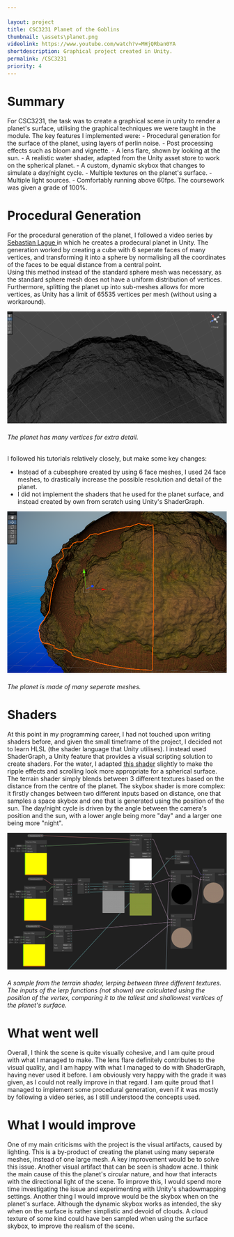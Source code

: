 ```yaml
---

layout: project
title: CSC3231 Planet of the Goblins
thumbnail: \assets\planet.png
videolink: https://www.youtube.com/watch?v=MHjQRban0YA
shortdescription: Graphical project created in Unity.
permalink: /CSC3231
priority: 4
---
```

<h1>Summary</h1>
For CSC3231, the task was to create a graphical scene in unity to render a planet's surface, utilising the graphical techniques we were taught in the module. The key features I implemented were:
- Procedural generation for the surface of the planet, using layers of perlin noise.
- Post processing effects such as bloom and vignette.
- A lens flare, shown by looking at the sun.
- A realistic water shader, adapted from the Unity asset store to work on the spherical planet.
- A custom, dynamic skybox that changes to simulate a day/night cycle.
- Multiple textures on the planet's surface.
- Multiple light sources.
- Comfortably running above 60fps.
The coursework was given a grade of 100%.

<h1>Procedural Generation</h1>
For the procedural generation of the planet, I followed a video series by <a href = "https://www.youtube.com/watch?v=QN39W020LqU&list=PLFt_AvWsXl0cONs3T0By4puYy6GM22ko8">Sebastian Lague </a> in which he creates a prodecural planet in Unity.
The generation worked by creating a cube with 6 seperate faces of many vertices, and transforming it into a sphere by normalising all the coordinates of the faces to be equal distance from a central point.<br/> Using this method instead of the standard sphere mesh was necessary, as the standard sphere mesh does not have a uniform distribution of vertices. Furthermore, splitting the planet up into sub-meshes allows for more vertices, as Unity has a limit of 65535 vertices per mesh (without using a workaround).

![image](\assets\planetMesh1.png)
<h6>The planet has many vertices for extra detail.</h6>

 I followed his tutorials relatively closely, but make some key changes:
- Instead of a cubesphere created by using 6 face meshes, I used 24 face meshes, to drastically increase the possible resolution and detail of the planet.
- I did not implement the shaders that he used for the planet surface, and instead created by own from scratch using Unity's ShaderGraph.

![image](\assets\planetMesh2.png)
<h6>The planet is made of many seperate meshes.</h6>

<h1>Shaders</h1>
At this point in my programming career, I had not touched upon writing shaders before, and given the small timeframe of the project, I decided not to learn HLSL (the shader language that Unity utilises). I instead used ShaderGraph, a Unity feature that provides a visual scripting solution to create shaders.
For the water, I adapted <a href="https://assetstore.unity.com/packages/vfx/shaders/urp-stylized-water-shader-proto-series-187485">this shader</a> slightly to make the ripple effects and scrolling look more appropriate for a spherical surface.
The terrain shader simply blends between 3 different textures based on the distance from the centre of the planet.
The skybox shader is more complex: it firstly changes between two different inputs based on distance, one that samples a space skybox and one that is generated using the position of the sun. The day/night cycle is driven by the angle between the camera's position and the sun, with a lower angle being more "day" and a larger one being more "night".

![image](\assets\planetShaderSample.png)
<h6>A sample from the terrain shader, lerping between three different textures. The inputs of the lerp functions (not shown) are calculated using the position of the vertex, comparing it to the tallest and shallowest vertices of the planet's surface.</h6>

<h1>What went well</h1>
Overall, I think the scene is quite visually cohesive, and I am quite proud with what I managed to make. The lens flare definitely contributes to the visual quality, and I am happy with what I managed to do with ShaderGraph, having never used it before.
I am obviously very happy with the grade it was given, as I could not really improve in that regard.
I am quite proud that I managed to implement some procedural generation, even if it was mostly by following a video series, as I still understood the concepts used.
<h1>What I would improve</h1>
One of my main criticisms with the project is the visual artifacts, caused by lighting. This is a by-product of creating the planet using many seperate meshes, instead of one large mesh. A key improvement would be to solve this issue.
Another visual artifact that can be seen is shadow acne. I think the main cause of this the planet's circular nature, and how that interacts with the directional light of the scene. To improve this, I would spend more time investigating the issue and experimenting with Unity's shadowmapping settings.
Another thing I would improve would be the skybox when on the planet's surface. Although the dynamic skybox works as intended, the sky when on the surface is rather simplistic and devoid of clouds. A cloud texture of some kind could have ben sampled when using the surface skybox, to improve the realism of the scene.